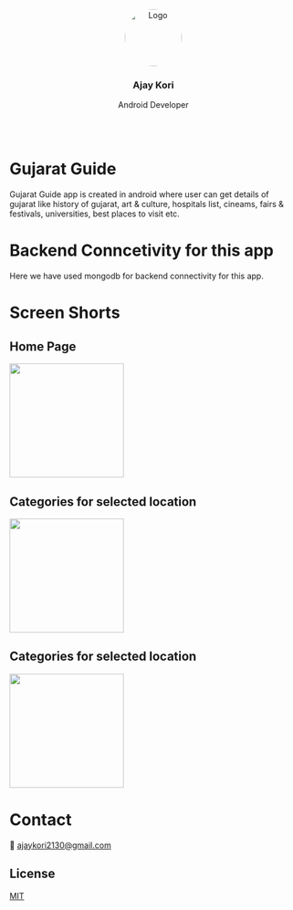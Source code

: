 <p align="center">
  <a href="https://example.com/">
    <img src="https://avatars.githubusercontent.com/u/43825633?v=4" alt="Logo" width=100 height=100 style=" border-radius: 50%;">
  </a>

  <h3 align="center">Ajay Kori</h3>

  <p align="center">
    Android Developer 
    <!-- <br>
    <a href="https://reponame/issues/new?template=bug.md">Report bug</a>
    ·
    <a href="https://reponame/issues/new?template=feature.md&labels=feature">Request feature</a> -->
  </p>
</p>
</br>
</br>

# Gujarat Guide

Gujarat Guide app is created in android where user can get details of gujarat like history of gujarat, art & culture, hospitals list, cineams, fairs & festivals, universities, best places to visit etc.


# Backend Conncetivity for this app

Here we have used mongodb for backend connectivity for this app.



# Screen Shorts


## Home Page
<p float="left">
  <img src="https://raw.githubusercontent.com/ajay1130/GujaratGuideReadme/Screenshots/1616255071387.jpg" width="200" />
</p>

## Categories for selected location 
<p float="left">
  <img src="https://raw.githubusercontent.com/ajay1130/GujaratGuideReadme/Screenshots/1616255071355.jpg" width="200" />
</p>

## Categories for selected location 
<p float="left">
  <img src="https://raw.githubusercontent.com/ajay1130/GujaratGuideReadme/Screenshots/1616255071355.jpg" width="200" />
</p>

# Contact 
📧 ajaykori2130@gmail.com


## License
[MIT](https://github.com/ajay1130/GujaratGuideReadme/blob/main/LICENSE)
